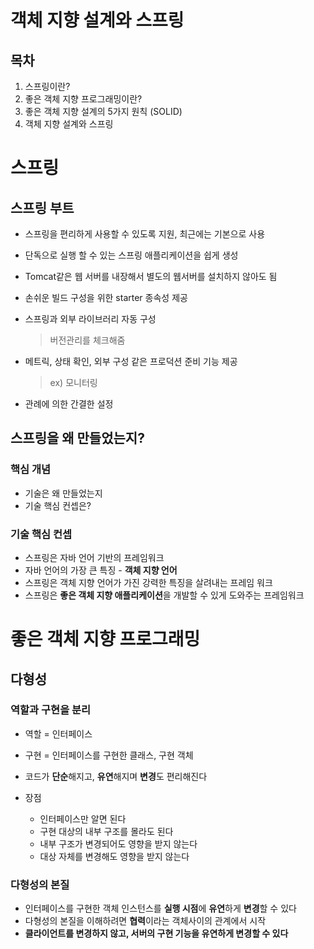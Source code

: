 # 객체 지향 설계와 스프링

## 목차

1. 스프링이란?
2. 좋은 객체 지향 프로그래밍이란?
3. 좋은 객체 지향 설계의 5가지 원칙 (SOLID)
4. 객체 지향 설계와 스프링



# 스프링

## 스프링 부트

- 스프링을 편리하게 사용할 수 있도록 지원, 최근에는 기본으로 사용

- 단독으로 실행 할 수 있는 스프링 애플리케이션을 쉽게 생성

- Tomcat같은 웹 서버를 내장해서 별도의 웹서버를 설치하지 않아도 됨

- 손쉬운 빌드 구성을 위한 starter 종속성 제공

- 스프링과 외부 라이브러리 자동 구성

  > 버전관리를 체크해줌

- 메트릭, 상태 확인, 외부 구성 같은 프로덕션 준비 기능 제공

  > ex) 모니터링

- 관례에 의한 간결한 설정



## 스프링을 왜 만들었는지?

### 핵심 개념

- 기술은 왜 만들었는지
- 기술 핵심 컨셉은?



### 기술 핵심 컨셉

- 스프링은 자바 언어 기반의 프레임워크
- 자바 언어의 가장 큰 특징 - **객체 지향 언어**
- 스프링은 객체 지향 언어가 가진 강력한 특징을 살려내는 프레임 워크
- 스프링은 **좋은 객체 지향 애플리케이션**을 개발할 수 있게 도와주는 프레임워크



# 좋은 객체 지향 프로그래밍

## 다형성

### 역할과 구현을 분리

- 역할 = 인터페이스
- 구현 = 인터페이스를 구현한 클래스, 구현 객체

- 코드가 **단순**해지고, **유연**해지며 **변경**도 편리해진다

- 장점
  - 인터페이스만 알면 된다
  - 구현 대상의 내부 구조를 몰라도 된다
  - 내부 구조가 변경되어도 영향을 받지 않는다
  - 대상 자체를 변경해도 영향을 받지 않는다

### 다형성의 본질

- 인터페이스를 구현한 객체 인스턴스를 **실행 시점**에 **유연**하게 **변경**할 수 있다
- 다형성의 본질을 이해하려면 **협력**이라는 객체사이의 관계에서 시작
- **클라이언트를 변경하지 않고, 서버의 구현 기능을 유연하게 변경할 수 있다**

